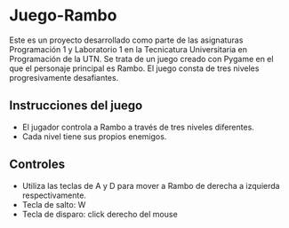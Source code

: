 # Juego-Rambo
Este es un proyecto desarrollado como parte de las asignaturas Programación 1 y Laboratorio 1 en la Tecnicatura Universitaria en Programación de la UTN. Se trata de un juego creado con Pygame en el que el personaje principal es Rambo. El juego consta de tres niveles progresivamente desafiantes.

## Instrucciones del juego

- El jugador controla a Rambo a través de tres niveles diferentes.
- Cada nivel tiene sus propios enemigos.
## Controles

- Utiliza las teclas de A y D para mover a Rambo de derecha a izquierda respectivamente.
- Tecla de salto: W
- Tecla de disparo: click derecho del mouse
  

